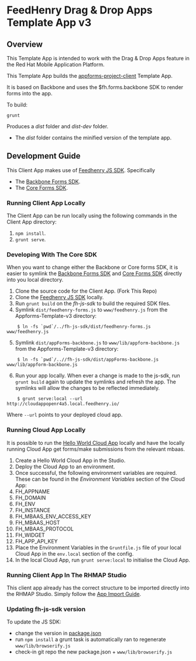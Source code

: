 # FeedHenry Drag & Drop Apps Template App v3

## Overview
This Template App is intended to work with the Drag & Drop Apps feature in the Red Hat Mobile Application Platform.

This Template App builds the [appforms-project-client](https://github.com/feedhenry/appforms-project-client) Template App.

It is based on Backbone and uses the $fh.forms.backbone SDK to render forms into the app.

To build:

    grunt

Produces a *dist* folder and *dist-dev* folder.

 - The *dist* folder contains the minified version of the template app.

## Development Guide

This Client App makes use of [Feedhenry JS SDK](https://github.com/feedhenry/fh-js-sdk). Specifically

 - The [Backbone Forms SDK](https://github.com/feedhenry/fh-js-sdk/blob/master/dist/appForms-backbone.js).
 - The [Core Forms SDK](https://github.com/feedhenry/fh-js-sdk/blob/master/dist/feedhenry-forms.js).


### Running Client App Locally

The Client App can be run locally using the following commands in the Client App directory:

1. `npm install`.
2. `grunt serve`.

### Developing With The Core SDK

When you want to change either the Backbone or Core forms SDK, it is easier to symlink the [Backbone Forms SDK](https://github.com/feedhenry/fh-js-sdk/blob/master/dist/appForms-backbone.js) and [Core Forms SDK](https://github.com/feedhenry/fh-js-sdk/blob/master/dist/feedhenry-forms.js) directly into you local directory.

1. Clone the source code for the Client App. (Fork This Repo)
2. Clone the [Feedhenry JS SDK](https://github.com/feedhenry/fh-js-sdk) locally.
3. Run `grunt build` on the *fh-js-sdk* to build the required SDK files.
4. Symlink `dist/feedhenry-forms.js` to `www/feedhenry.js` from the Appforms-Template-v3 directory:
```
    $ ln -fs `pwd`/../fh-js-sdk/dist/feedhenry-forms.js www/feedhenry.js
```
5. Symlink `dist/appForms-backbone.js` to `www/lib/appform-backbone.js` from the Appforms-Template-v3 directory:
```
    $ ln -fs `pwd`/..//fh-js-sdk/dist/appForms-backbone.js www/lib/appform-backbone.js
```
6. Run your app locally. When ever a change is made to the js-sdk, run `grunt build` again to update the symlinks and refresh the app. The symlinks will allow the changes to be reflected immediately.
```
    $ grunt serve:local --url http://cloudappopenr4a5.local.feedhenry.io/
```
Where ```--url``` points to your deployed cloud app.

### Running Cloud App Locally

It is possible to run the [Hello World Cloud App](https://github.com/feedhenry-templates/helloworld-cloud) locally and have the locally running Cloud App get forms/make submissions from the relevant mbaas.

1. Create a Hello World Cloud App in the Studio.
2. Deploy the Cloud App to an environment.
3. Once successful, the following environment variables are required. These can be found in the *Environment Variables* section of the Cloud App:
  4. FH_APPNAME
  5. FH_DOMAIN
  6. FH_ENV
  7. FH_INSTANCE
  8. FH_MBAAS_ENV_ACCESS_KEY
  9. FH_MBAAS_HOST
  10. FH_MBAAS_PROTOCOL
  11. FH_WIDGET
  12. FH_APP_API_KEY
13. Place the Environment Variables in the `Gruntfile.js` file of your local Cloud App in the `env.local` section of the config.
14. In the local Cloud App, run `grunt serve:local` to initialise the Cloud App.

### Running Client App In The RHMAP Studio

This client app already has the correct structure to be imported directly into the RHMAP Studio. Simply follow the [App Import Guide](http://docs.feedhenry.com/v3/guides/app_import.html).

### Updating fh-js-sdk version
To update the JS SDK:
- change the version in [package.json](package.json)
- run `npm install` a grunt task is automatically ran to regenerate `www/lib/browserify.js`
- check-in git repo the new package.json + `www/lib/browserify.js`
